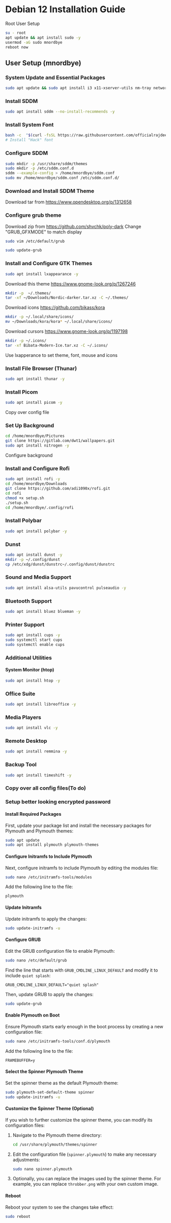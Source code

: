 
# Debian 12 Installation Guide

Root User Setup
```bash
su - root
apt update && apt install sudo -y
usermod -aG sudo mnordbye
reboot now
```

## User Setup (mnordbye)
### System Update and Essential Packages
```bash
sudo apt update && sudo apt install i3 x11-xserver-utils nm-tray network-manager vim gnupg2 arandr terminator zip curl net-tools -y
```
### Install SDDM
```bash
sudo apt install sddm --no-install-recommends -y
```
### Install System Font
```bash
bash -c  "$(curl -fsSL https://raw.githubusercontent.com/officialrajdeepsingh/nerd-fonts-installer/main/install.sh)"
# Install "Hack" font
```
### Configure SDDM
```bash
sudo mkdir -p /usr/share/sddm/themes
sudo mkdir -p /etc/sddm.conf.d
sddm --example-config > /home/mnordbye/sddm.conf
sudo mv /home/mnordbye/sddm.conf /etc/sddm.conf.d/
```
### Download and Install SDDM Theme
Download tar from https://www.opendesktop.org/p/1312658
### Configure grub theme
Download zip from https://github.com/shvchk/poly-dark
Change "GRUB_GFXMODE" to match display
```bash
sudo vim /etc/default/grub
```
```bash
sudo update-grub
```
### Install and Configure GTK Themes
```bash
sudo apt install lxappearance -y
```
Download this theme
https://www.gnome-look.org/p/1267246
```bash
mkdir -p  ~/.themes/ 
tar -xf ~/Downloads/Nordic-darker.tar.xz -C ~/.themes/
```
Download icons
https://github.com/bikass/kora
```bash
mkdir -p ~/.local/share/icons/
mv ~/Downloads/kora/kora* ~/.local/share/icons/
```
Download cursors
https://www.gnome-look.org/p/1197198
```bash
mkdir -p ~/.icons/
tar -xf Bibata-Modern-Ice.tar.xz -C ~/.icons/
```
Use lxapperance to set theme, font, mouse and icons
### Install File Browser (Thunar)
```bash
sudo apt install thunar -y
```
### Install Picom
```bash
sudo apt install picom -y
```
Copy over config file
### Set Up Background
```bash
cd /home/mnordbye/Pictures
git clone https://gitlab.com/dwt1/wallpapers.git
sudo apt install nitrogen -y
```
Configure background
### Install and Configure Rofi
```bash
sudo apt install rofi -y
cd /home/mnordbye/Downloads
git clone https://github.com/adi1090x/rofi.git
cd rofi
chmod +x setup.sh
./setup.sh
cd /home/mnordbye/.config/rofi
```
### Install Polybar
```bash
sudo apt install polybar -y
```
### Dunst
```bash
sudo apt install dunst -y
mkdir -p ~/.config/dunst
cp /etc/xdg/dunst/dunstrc~/.config/dunst/dunstrc
```
### Sound and Media Support
```bash
sudo apt install alsa-utils pavucontrol pulseaudio -y
```
### Bluetooth Support
```bash
sudo apt install bluez blueman -y
```
### Printer Support
```bash
sudo apt install cups -y
sudo systemctl start cups
sudo systemctl enable cups
```
### Additional Utilities
#### System Monitor (htop)
```bash
sudo apt install htop -y
```
### Office Suite
```bash
sudo apt install libreoffice -y
```
### Media Players
```bash
sudo apt install vlc -y
```
### Remote Desktop
```bash
sudo apt install remmina -y
```
### Backup Tool
```bash
sudo apt install timeshift -y
```
### Copy over all config files(To do)
### Setup better looking encrypted password
#### Install Required Packages

First, update your package list and install the necessary packages for Plymouth and Plymouth themes:
```bash
sudo apt update
sudo apt install plymouth plymouth-themes
```

#### Configure Initramfs to Include Plymouth

Next, configure initramfs to include Plymouth by editing the modules file:
```bash
sudo nano /etc/initramfs-tools/modules
```
Add the following line to the file:
```text
plymouth
```

#### Update Initramfs

Update initramfs to apply the changes:
```bash
sudo update-initramfs -u
```

#### Configure GRUB

Edit the GRUB configuration file to enable Plymouth:
```bash
sudo nano /etc/default/grub
```
Find the line that starts with `GRUB_CMDLINE_LINUX_DEFAULT` and modify it to include `quiet splash`:
```text
GRUB_CMDLINE_LINUX_DEFAULT="quiet splash"
```

Then, update GRUB to apply the changes:
```bash
sudo update-grub
```

#### Enable Plymouth on Boot

Ensure Plymouth starts early enough in the boot process by creating a new configuration file:
```bash
sudo nano /etc/initramfs-tools/conf.d/plymouth
```
Add the following line to the file:
```text
FRAMEBUFFER=y
```

#### Select the Spinner Plymouth Theme

Set the spinner theme as the default Plymouth theme:
```bash
sudo plymouth-set-default-theme spinner
sudo update-initramfs -u
```

#### Customize the Spinner Theme (Optional)

If you wish to further customize the spinner theme, you can modify its configuration files:

1. Navigate to the Plymouth theme directory:
   ```bash
   cd /usr/share/plymouth/themes/spinner
   ```

2. Edit the configuration file (`spinner.plymouth`) to make any necessary adjustments:
   ```bash
   sudo nano spinner.plymouth
   ```

3. Optionally, you can replace the images used by the spinner theme. For example, you can replace `throbber.png` with your own custom image.

#### Reboot

Reboot your system to see the changes take effect:
```bash
sudo reboot
```

